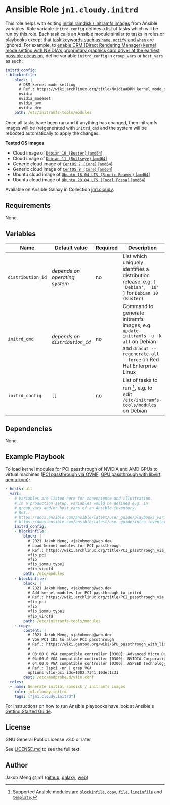 # Ansible Role `jm1.cloudy.initrd`

This role helps with editing [initial ramdisk / initramfs images][ramfs-rootfs-initramfs] from Ansible variables. Role
variable `initrd_config` defines a list of tasks which will be run by this role. Each task calls an Ansible module
similar to tasks in roles or playbooks except that [task keywords such as `name`, `notify` and `when`][
playbooks-keywords] are ignored. For example, to [enable DRM (Direct Rendering Manager) kernel mode setting with
NVIDIA's proprietary graphics card driver at the earliest possible occasion][nvidia-drm-kms], define variable
`initrd_config` in `group_vars` or `host_vars` as such:

```yml
initrd_config:
- blockinfile:
    block: |
      # DRM kernel mode setting
      # Ref.: https://wiki.archlinux.org/title/Nvidia#DRM_kernel_mode_setting
      nvidia
      nvidia_modeset
      nvidia_uvm
      nvidia_drm
    path: /etc/initramfs-tools/modules
```

Once all tasks have been run and if anything has changed, then initramfs images will be (re)generated with `initrd_cmd`
and the system will be rebooted automatically to apply the changes.

[nvidia-drm-kms]: https://wiki.archlinux.org/title/Nvidia#DRM_kernel_mode_setting
[playbooks-keywords]: https://docs.ansible.com/ansible/latest/reference_appendices/playbooks_keywords.html
[ramfs-rootfs-initramfs]: https://docs.kernel.org/filesystems/ramfs-rootfs-initramfs.html

**Tested OS images**
- Cloud image of [`Debian 10 (Buster)` \[`amd64`\]](https://cdimage.debian.org/cdimage/openstack/current/)
- Cloud image of [`Debian 11 (Bullseye)` \[`amd64`\]](https://cdimage.debian.org/images/cloud/bullseye/latest/)
- Generic cloud image of [`CentOS 7 (Core)` \[`amd64`\]](https://cloud.centos.org/centos/7/images/)
- Generic cloud image of [`CentOS 8 (Core)` \[`amd64`\]](https://cloud.centos.org/centos/8/x86_64/images/)
- Ubuntu cloud image of [`Ubuntu 18.04 LTS (Bionic Beaver)` \[`amd64`\]](https://cloud-images.ubuntu.com/bionic/current/)
- Ubuntu cloud image of [`Ubuntu 20.04 LTS (Focal Fossa)` \[`amd64`\]](https://cloud-images.ubuntu.com/focal/)

Available on Ansible Galaxy in Collection [jm1.cloudy](https://galaxy.ansible.com/jm1/cloudy).

## Requirements

None.

## Variables

| Name              | Default value                  | Required | Description |
| ----------------- | ------------------------------ | -------- | ----------- |
| `distribution_id` | *depends on operating system*  | no       | List which uniquely identifies a distribution release, e.g. `[ 'Debian', '10' ]` for `Debian 10 (Buster)` |
| `initrd_cmd`      | *depends on `distribution_id`* | no       | Command to generate initramfs images, e.g. `update-initramfs -u -k all` on Debian and `dracut --regenerate-all --force` on Red Hat Enterprise Linux |
| `initrd_config`   | `[]`                           | no       | List of tasks to run [^supported-modules], e.g. to edit `/etc/initramfs-tools/modules` on Debian |

[^supported-modules]: Supported Ansible modules are [`blockinfile`][ansible-module-blockinfile], [`copy`][
ansible-module-copy], [`file`][ansible-module-file], [`lineinfile`][ansible-module-lineinfile] and [`template`][
ansible-module-template].

[ansible-module-blockinfile]: https://docs.ansible.com/ansible/latest/collections/ansible/builtin/blockinfile_module.html
[ansible-module-copy]: https://docs.ansible.com/ansible/latest/collections/ansible/builtin/copy_module.html
[ansible-module-file]: https://docs.ansible.com/ansible/latest/collections/ansible/builtin/file_module.html
[ansible-module-lineinfile]: https://docs.ansible.com/ansible/latest/collections/ansible/builtin/lineinfile_module.html
[ansible-module-template]: https://docs.ansible.com/ansible/latest/collections/ansible/builtin/template_module.html

## Dependencies

None.

## Example Playbook

To load kernel modules for PCI passthrough of NVIDIA and AMD GPUs to virtual machines ([PCI passthrough via OVMF][
archlinux-pci-passthrough], [GPU passthrough with libvirt qemu kvm][gentoo-gpu-passthrough]):

[archlinux-pci-passthrough]: https://wiki.archlinux.org/title/PCI_passthrough_via_OVMF
[gentoo-gpu-passthrough]: https://wiki.gentoo.org/wiki/GPU_passthrough_with_libvirt_qemu_kvm

```yml
- hosts: all
  vars:
    # Variables are listed here for convenience and illustration.
    # In a production setup, variables would be defined e.g. in
    # group_vars and/or host_vars of an Ansible inventory.
    # Ref.:
    # https://docs.ansible.com/ansible/latest/user_guide/playbooks_variables.html
    # https://docs.ansible.com/ansible/latest/user_guide/intro_inventory.html
    initrd_config:
    - blockinfile:
        block: |
          # 2021 Jakob Meng, <jakobmeng@web.de>
          # Load kernel modules for PCI passthrough
          # Ref.: https://wiki.archlinux.org/title/PCI_passthrough_via_OVMF
          vfio_pci
          vfio
          vfio_iommu_type1
          vfio_virqfd
        path: /etc/modules
    - blockinfile:
        block: |
          # 2021 Jakob Meng, <jakobmeng@web.de>
          # Add kernel modules for PCI passthrough to initrd
          # Ref.: https://wiki.archlinux.org/title/PCI_passthrough_via_OVMF
          vfio_pci
          vfio
          vfio_iommu_type1
          vfio_virqfd
        path: /etc/initramfs-tools/modules
    - copy:
        content: |
          # 2021 Jakob Meng, <jakobmeng@web.de>
          # VGA PCI IDs to allow PCI passthrough
          # Ref.: https://wiki.gentoo.org/wiki/GPU_passthrough_with_libvirt_qemu_kvm
          #
          # 03:00.0 VGA compatible controller [0300]: Advanced Micro Devices, Inc. [AMD/ATI] Device [1002:7341]
          # 04:00.0 VGA compatible controller [0300]: NVIDIA Corporation Device [10de:1c31] (rev a1)
          # 64:00.0 VGA compatible controller [0300]: ASPEED Technology, Inc. ASPEED Graphics Family [1a03:2000] (rev 41)
          # Ref.: lspci -nn | grep VGA
          options vfio-pci ids=1002:7341,10de:1c31
        dest: /etc/modprobe.d/vfio.conf
  roles:
  - name: Generate initial ramdisk / initramfs images
    role: jm1.cloudy.initrd
    tags: ["jm1.cloudy.initrd"]
```

For instructions on how to run Ansible playbooks have look at Ansible's
[Getting Started Guide](https://docs.ansible.com/ansible/latest/network/getting_started/first_playbook.html).

## License

GNU General Public License v3.0 or later

See [LICENSE.md](../../LICENSE.md) to see the full text.

## Author

Jakob Meng
@jm1 ([github](https://github.com/jm1), [galaxy](https://galaxy.ansible.com/jm1), [web](http://www.jakobmeng.de))
